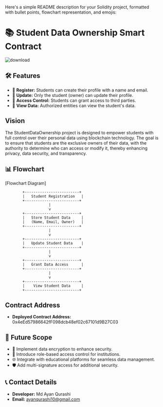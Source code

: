 Here's a simple README description for your Solidity project, formatted with bullet points, flowchart representation, and emojis:

# 📚 Student Data Ownership Smart Contract

![download](https://github.com/user-attachments/assets/4df7be05-dd3b-423a-8791-ee57df4a5e9f)

## 🛠️ Features

- 📝 **Register:** Students can create their profile with a name and email.
- 🔄 **Update:** Only the student (owner) can update their profile.
- 🔑 **Access Control:** Students can grant access to third parties.
- 👀 **View Data:** Authorized entities can view the student's data.

## Vision

The StudentDataOwnership project is designed to empower students with full control over their personal data using blockchain technology. The goal is to ensure that students are the exclusive owners of their data, with the authority to determine who can access or modify it, thereby enhancing privacy, data security, and transparency.

## 📊 Flowchart

[Flowchart Diagram]

            +-------------------------+
            |   Student Registration   |
            +-------------------------+
                        |
                        v
            +-------------------------+
            |   Store Student Data     |
            |   (Name, Email, Owner)   |
            +-------------------------+
                        |
                        v
            +-------------------------+
            |   Update Student Data    |
            +-------------------------+
                        |
                        v
            +-------------------------+
            |   Grant Data Access      |
            +-------------------------+
                        |
                        v
            +-------------------------+
            |    View Student Data     |
            +-------------------------+


## Contract Address

- **Deployed Contract Address:** 0x4eEd57986642fF098dcb48ef02c67101d9B27C03

## 🔮 Future Scope

- 🔐 Implement data encryption to enhance security.
- 🏢 Introduce role-based access control for institutions.
- 🌐 Integrate with educational platforms for seamless data management.
- 🛡️ Add multi-signature access for additional security.

## 📞 Contact Details

- **Developer:** Md Ayan Qurashi
- **Email:** ayanqurashi10@gmail.com


